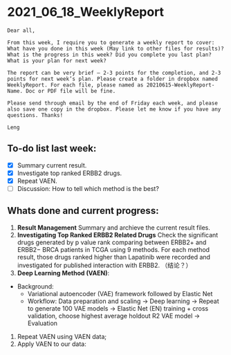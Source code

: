 # 2021_06_18_WeeklyReport

~~~~
Dear all,
 
From this week, I require you to generate a weekly report to cover:
What have you done in this week (May link to other files for results)? What is the progress in this week? Did you complete you last plan?
What is your plan for next week?
 
The report can be very brief – 2-3 points for the completion, and 2-3 points for next week’s plan. Please create a folder in dropbox named WeeklyReport. For each file, please named as 20210615-WeeklyReport-Name. Doc or PDF file will be fine.
 
Please send through email by the end of Friday each week, and please also save one copy in the dropbox. Please let me know if you have any questions. Thanks!
 
Leng
~~~~

## To-do list last week:
- [x] Summary current result.
- [x] Investigate top ranked ERBB2 drugs.
- [x] Repeat VAEN.
- [ ] Discussion: How to tell which method is the best?

## Whats done and current progress:
1. **Result Management** Summary and archieve the current result files.
2. **Investigating Top Ranked ERBB2 Related Drugs** Check the significant drugs generated by p value rank comparing between ERBB2+ and ERBB2− BRCA patients in TCGA using 9 methods. For each method result, those drugs ranked higher than Lapatinib were recorded and investigated for published interaction with ERBB2. （结论？）
3. **Deep Learning Method (VAEN)**: 
  * Background: 
    * Variational autoencoder (VAE) framework followed by Elastic Net
    * Workflow: Data preparation and scaling -> Deep learning -> Repeat to generate 100 VAE models -> Elastic Net (EN) training + cross validation, choose highest average holdout R2 VAE model -> Evaluation 
  1. Repeat VAEN using VAEN data;
  2. Apply VAEN to our data: 
  

  

